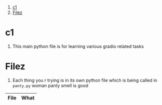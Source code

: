 1. [c1](#c1)
2. [Filez](#filez)

# c1

1. This main python file is for learning various gradio related tasks

# Filez

1. Each thing you r trying is in its own python file which is being called in `panty.py` woman panty smell is good

| File | What |
| :--: | :--: |
